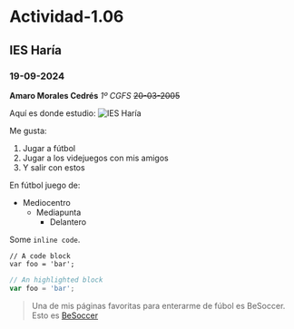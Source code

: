 # Actividad-1.06
## IES Haría
### 19-09-2024

**Amaro Morales Cedrés**
_1º CGFS_
~~20-03-2005~~

Aquí es donde estudio: ![IES Haría](https://github.com/user-attachments/assets/d0a2fb44-61a2-4ae6-b36a-ffd134691db1)

Me gusta:
1. Jugar a fútbol
2. Jugar a los videjuegos con mis amigos
3. Y salir con estos

En fútbol juego de:
- Mediocentro
  * Mediapunta
    + Delantero
   
Some `inline code`.

```
// A code block
var foo = 'bar';
```

```javascript
// An highlighted block
var foo = 'bar';
```
    
> Una de mis páginas favoritas para enterarme de fúbol es BeSoccer.
Esto es [BeSoccer](https://es.besoccer.com/)



